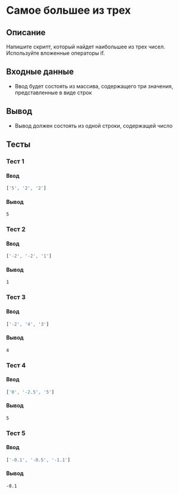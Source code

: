 # Самое большее из трех

## Описание
Напишите скрипт, который найдет наибольшее из трех чисел.
Используйте вложенные операторы if.

## Входные данные
- Ввод будет состоять из массива, содержащего три значения, представленные в виде строк

## Вывод
- Вывод должен состоять из одной строки, содержащей число


## Тесты

### Тест 1

#### Ввод
```js
['5', '2', '2']
```

#### Вывод
```
5
```

### Тест 2

#### Ввод
```js
['-2', '-2', '1']
```

#### Вывод
```
1
```

### Тест 3

#### Ввод
```js
['-2', '4', '3']
```

#### Вывод
```
4
```

### Тест 4

#### Ввод
```js
['0', '-2.5', '5']
```

#### Вывод
```
5
```

### Тест 5

#### Ввод
```js
['-0.1', '-0.5', '-1.1']
```

#### Вывод
```
-0.1
```
